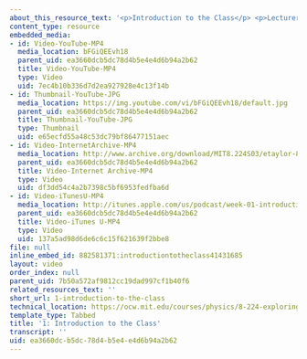 ```yaml
---
about_this_resource_text: '<p>Introduction to the Class</p> <p>Lecturer: Edmund Bertschinger</p>'
content_type: resource
embedded_media:
- id: Video-YouTube-MP4
  media_location: bFGiQEEvh18
  parent_uid: ea3660dcb5dc78d4b5e4e4d6b94a2b62
  title: Video-YouTube-MP4
  type: Video
  uid: 7ec4b10b336d7d2ea927928e4c13f14b
- id: Thumbnail-YouTube-JPG
  media_location: https://img.youtube.com/vi/bFGiQEEvh18/default.jpg
  parent_uid: ea3660dcb5dc78d4b5e4e4d6b94a2b62
  title: Thumbnail-YouTube-JPG
  type: Thumbnail
  uid: e65ecfd55a48c53dc79bf86477151aec
- id: Video-InternetArchive-MP4
  media_location: http://www.archive.org/download/MIT8.224S03/etaylor-8.224-sem-mit-9151-06feb2003-1430-220k.mp4
  parent_uid: ea3660dcb5dc78d4b5e4e4d6b94a2b62
  title: Video-Internet Archive-MP4
  type: Video
  uid: df3dd54c4a2b7398c5bf6953fedfba6d
- id: Video-iTunesU-MP4
  media_location: http://itunes.apple.com/us/podcast/week-01-introduction-to-class/id341599971?i=63740524
  parent_uid: ea3660dcb5dc78d4b5e4e4d6b94a2b62
  title: Video-iTunes U-MP4
  type: Video
  uid: 137a5ad98d6de6c6c15f621639f2bbe8
file: null
inline_embed_id: 882581371:introductiontotheclass41431685
layout: video
order_index: null
parent_uid: 7b50a572af9812cc19dad997cf1b40f6
related_resources_text: ''
short_url: 1-introduction-to-the-class
technical_location: https://ocw.mit.edu/courses/physics/8-224-exploring-black-holes-general-relativity-astrophysics-spring-2003/video-lectures/1-introduction-to-the-class
template_type: Tabbed
title: '1: Introduction to the Class'
transcript: ''
uid: ea3660dc-b5dc-78d4-b5e4-e4d6b94a2b62
---
```

